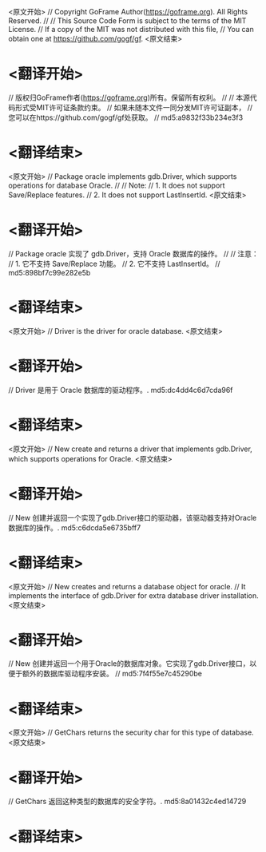 
<原文开始>
// Copyright GoFrame Author(https://goframe.org). All Rights Reserved.
//
// This Source Code Form is subject to the terms of the MIT License.
// If a copy of the MIT was not distributed with this file,
// You can obtain one at https://github.com/gogf/gf.
<原文结束>

# <翻译开始>
// 版权归GoFrame作者(https://goframe.org)所有。保留所有权利。
//
// 本源代码形式受MIT许可证条款约束。
// 如果未随本文件一同分发MIT许可证副本，
// 您可以在https://github.com/gogf/gf处获取。
// md5:a9832f33b234e3f3
# <翻译结束>


<原文开始>
// Package oracle implements gdb.Driver, which supports operations for database Oracle.
//
// Note:
// 1. It does not support Save/Replace features.
// 2. It does not support LastInsertId.
<原文结束>

# <翻译开始>
// Package oracle 实现了 gdb.Driver，支持 Oracle 数据库的操作。
//
// 注意：
// 1. 它不支持 Save/Replace 功能。
// 2. 它不支持 LastInsertId。
// md5:898bf7c99e282e5b
# <翻译结束>


<原文开始>
// Driver is the driver for oracle database.
<原文结束>

# <翻译开始>
// Driver 是用于 Oracle 数据库的驱动程序。. md5:dc4dd4c6d7cda96f
# <翻译结束>


<原文开始>
// New create and returns a driver that implements gdb.Driver, which supports operations for Oracle.
<原文结束>

# <翻译开始>
// New 创建并返回一个实现了gdb.Driver接口的驱动器，该驱动器支持对Oracle数据库的操作。. md5:c6dcda5e6735bff7
# <翻译结束>


<原文开始>
// New creates and returns a database object for oracle.
// It implements the interface of gdb.Driver for extra database driver installation.
<原文结束>

# <翻译开始>
// New 创建并返回一个用于Oracle的数据库对象。它实现了gdb.Driver接口，以便于额外的数据库驱动程序安装。
// md5:7f4f55e7c45290be
# <翻译结束>


<原文开始>
// GetChars returns the security char for this type of database.
<原文结束>

# <翻译开始>
// GetChars 返回这种类型的数据库的安全字符。. md5:8a01432c4ed14729
# <翻译结束>

